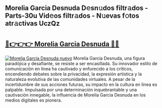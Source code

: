 ## Morelia Garcia Desnuda D𝚎sn𝚞dos filtr𝚊dos - Parts-30u Vid𝚎os filtr𝚊dos - N𝚞evas f𝚘tos atr𝚊ctivas UczQz

# <h2><a href="http://mb14z4.tromn.icu/?c=Morelia+Garcia+Desnuda">🔗👉👉👉 Morelia Garcia Desnuda 🔗🔗</a></h2>

[![Morelia Garcia Desnuda nuevo](https://i.imgur.com/pEAQMta.gif)](http://mb14z4.tromn.icu/?c=Morelia+Garcia+Desnuda)
Morelia Garcia Desnuda, una figura paradójica y desafiante, se resiste a ser encasillada. Su innovador estilo de comunicación en línea ha cautivado y enfurecido a los críticos, encendiendo debates sobre la privacidad, la expresión artística y la naturaleza evolutiva de las comunidades virtuales. A pesar de la incertidumbre de sus acciones futuras, su impacto en la cultura en línea es palpable. Impulsada por una determinación inquebrantable y una cautivación innegable, la influencia de Morelia Garcia Desnuda en los medios digitales es pionera.
